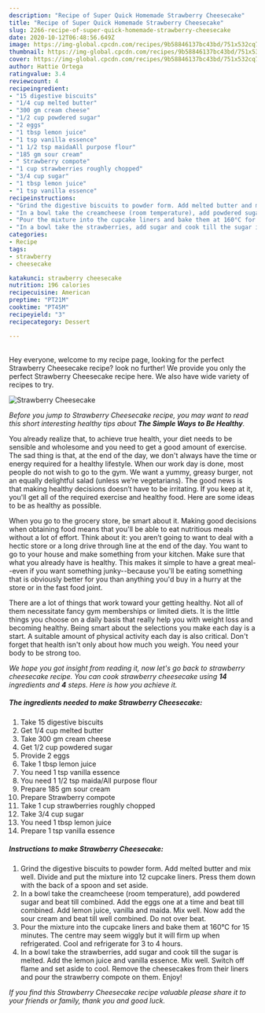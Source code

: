 ```yaml
---
description: "Recipe of Super Quick Homemade Strawberry Cheesecake"
title: "Recipe of Super Quick Homemade Strawberry Cheesecake"
slug: 2266-recipe-of-super-quick-homemade-strawberry-cheesecake
date: 2020-10-12T06:48:56.649Z
image: https://img-global.cpcdn.com/recipes/9b58846137bc43bd/751x532cq70/strawberry-cheesecake-recipe-main-photo.jpg
thumbnail: https://img-global.cpcdn.com/recipes/9b58846137bc43bd/751x532cq70/strawberry-cheesecake-recipe-main-photo.jpg
cover: https://img-global.cpcdn.com/recipes/9b58846137bc43bd/751x532cq70/strawberry-cheesecake-recipe-main-photo.jpg
author: Hattie Ortega
ratingvalue: 3.4
reviewcount: 4
recipeingredient:
- "15 digestive biscuits"
- "1/4 cup melted butter"
- "300 gm cream cheese"
- "1/2 cup powdered sugar"
- "2 eggs"
- "1 tbsp lemon juice"
- "1 tsp vanilla essence"
- "1 1/2 tsp maidaAll purpose flour"
- "185 gm sour cream"
- " Strawberry compote"
- "1 cup strawberries roughly chopped"
- "3/4 cup sugar"
- "1 tbsp lemon juice"
- "1 tsp vanilla essence"
recipeinstructions:
- "Grind the digestive biscuits to powder form. Add melted butter and mix well. Divide and put the mixture into 12 cupcake liners. Press them down with the back of a spoon and set aside."
- "In a bowl take the creamcheese (room temperature), add powdered sugar and beat till combined. Add the eggs one at a time and beat till combined. Add lemon juice, vanilla and maida. Mix well. Now add the sour cream and beat till well combined. Do not over beat."
- "Pour the mixture into the cupcake liners and bake them at 160°C for 15 minutes. The centre may seem wiggly but it will firm up when refrigerated. Cool and refrigerate for 3 to 4 hours."
- "In a bowl take the strawberries, add sugar and cook till the sugar is melted. Add the lemon juice and vanilla essence. Mix well. Switch off flame and set aside to cool. Remove the cheesecakes from their liners and pour the strawberry compote on them. Enjoy!"
categories:
- Recipe
tags:
- strawberry
- cheesecake

katakunci: strawberry cheesecake 
nutrition: 196 calories
recipecuisine: American
preptime: "PT21M"
cooktime: "PT45M"
recipeyield: "3"
recipecategory: Dessert

---
```

<br>
Hey everyone, welcome to my recipe page, looking for the perfect Strawberry Cheesecake recipe? look no further! We provide you only the perfect Strawberry Cheesecake recipe here. We also have wide variety of recipes to try.
<br>


![Strawberry Cheesecake](https://img-global.cpcdn.com/recipes/9b58846137bc43bd/751x532cq70/strawberry-cheesecake-recipe-main-photo.jpg)

<i>Before you jump to Strawberry Cheesecake recipe, you may want to read this short interesting healthy tips about <strong>The Simple Ways to Be Healthy</strong>.</i>

You already realize that, to achieve true health, your diet needs to be sensible and wholesome and you need to get a good amount of exercise. The sad thing is that, at the end of the day, we don't always have the time or energy required for a healthy lifestyle. When our work day is done, most people do not wish to go to the gym. We want a yummy, greasy burger, not an equally delightful salad (unless we’re vegetarians). The good news is that making healthy decisions doesn’t have to be irritating. If you keep at it, you'll get all of the required exercise and healthy food. Here are some ideas to be as healthy as possible.

When you go to the grocery store, be smart about it. Making good decisions when obtaining food means that you'll be able to eat nutritious meals without a lot of effort. Think about it: you aren’t going to want to deal with a hectic store or a long drive through line at the end of the day. You want to go to your house and make something from your kitchen. Make sure that what you already have is healthy. This makes it simple to have a great meal--even if you want something junky--because you'll be eating something that is obviously better for you than anything you'd buy in a hurry at the store or in the fast food joint.

There are a lot of things that work toward your getting healthy. Not all of them necessitate fancy gym memberships or limited diets. It is the little things you choose on a daily basis that really help you with weight loss and becoming healthy. Being smart about the selections you make each day is a start. A suitable amount of physical activity each day is also critical. Don't forget that health isn't only about how much you weigh. You need your body to be strong too. 


<i>We hope you got insight from reading it, now let's go back to strawberry cheesecake recipe. You can cook strawberry cheesecake using <strong>14</strong> ingredients and <strong>4</strong> steps. Here is how you achieve it.
</i>

##### The ingredients needed to make Strawberry Cheesecake:

1. Take 15 digestive biscuits
1. Get 1/4 cup melted butter
1. Take 300 gm cream cheese
1. Get 1/2 cup powdered sugar
1. Provide 2 eggs
1. Take 1 tbsp lemon juice
1. You need 1 tsp vanilla essence
1. You need 1 1/2 tsp maida/All purpose flour
1. Prepare 185 gm sour cream
1. Prepare  Strawberry compote
1. Take 1 cup strawberries roughly chopped
1. Take 3/4 cup sugar
1. You need 1 tbsp lemon juice
1. Prepare 1 tsp vanilla essence


##### Instructions to make Strawberry Cheesecake:

1. Grind the digestive biscuits to powder form. Add melted butter and mix well. Divide and put the mixture into 12 cupcake liners. Press them down with the back of a spoon and set aside.
1. In a bowl take the creamcheese (room temperature), add powdered sugar and beat till combined. Add the eggs one at a time and beat till combined. Add lemon juice, vanilla and maida. Mix well. Now add the sour cream and beat till well combined. Do not over beat.
1. Pour the mixture into the cupcake liners and bake them at 160°C for 15 minutes. The centre may seem wiggly but it will firm up when refrigerated. Cool and refrigerate for 3 to 4 hours.
1. In a bowl take the strawberries, add sugar and cook till the sugar is melted. Add the lemon juice and vanilla essence. Mix well. Switch off flame and set aside to cool. Remove the cheesecakes from their liners and pour the strawberry compote on them. Enjoy!


<i>If you find this Strawberry Cheesecake recipe valuable please share it to your friends or family, thank you and good luck.</i>
